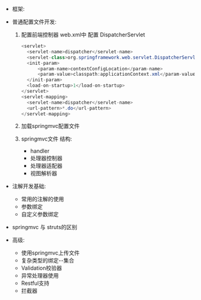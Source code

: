 * 框架:

* 普通配置文件开发:
    1. 配置前端控制器
        web.xml中 配置 DispatcherServlet
        ```java
        <servlet>
          <servlet-name>dispatcher</servlet-name>
          <servlet-class>org.springframework.web.servlet.DispatcherServlet</servlet-class>
          <init-param>
              <param-name>contextConfigLocation</param-name>
              <param-value>classpath:applicationContext.xml</param-value>
          </init-param>
          <load-on-startup>1</load-on-startup>
        </servlet>
        <servlet-mapping>
          <servlet-name>dispatcher</servlet-name>
          <url-pattern>*.do</url-pattern>
        </servlet-mapping>
        ```

    2. 加载springmvc配置文件
    3. springmvc文件 结构:

        - handler
        - 处理器控制器
        - 处理器适配器
        - 视图解析器
* 注解开发基础:
  - 常用的注解的使用
  - 参数绑定
  - 自定义参数绑定
* springmvc 与 struts的区别

* 高级:
  - 使用springmvc上传文件
  - 复杂类型的绑定--集合
  - Validation校验器
  - 异常处理器使用
  - Restful支持
  - 拦截器
